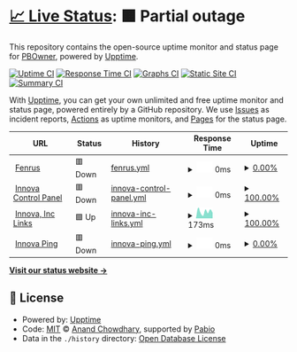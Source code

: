 # [📈 Live Status](https://PBOwner.github.io/upptime): <!--live status--> **🟧 Partial outage**

This repository contains the open-source uptime monitor and status page for [PBOwner](https://PBOwner.github.io/upptime), powered by [Upptime](https://github.com/upptime/upptime).

[![Uptime CI](https://github.com/PBOwner/upptime/workflows/Uptime%20CI/badge.svg)](https://github.com/PBOwner/upptime/actions?query=workflow%3A%22Uptime+CI%22)
[![Response Time CI](https://github.com/PBOwner/upptime/workflows/Response%20Time%20CI/badge.svg)](https://github.com/PBOwner/upptime/actions?query=workflow%3A%22Response+Time+CI%22)
[![Graphs CI](https://github.com/PBOwner/upptime/workflows/Graphs%20CI/badge.svg)](https://github.com/PBOwner/upptime/actions?query=workflow%3A%22Graphs+CI%22)
[![Static Site CI](https://github.com/PBOwner/upptime/workflows/Static%20Site%20CI/badge.svg)](https://github.com/PBOwner/upptime/actions?query=workflow%3A%22Static+Site+CI%22)
[![Summary CI](https://github.com/PBOwner/upptime/workflows/Summary%20CI/badge.svg)](https://github.com/PBOwner/upptime/actions?query=workflow%3A%22Summary+CI%22)

With [Upptime](https://upptime.js.org), you can get your own unlimited and free uptime monitor and status page, powered entirely by a GitHub repository. We use [Issues](https://github.com/PBOwner/upptime/issues) as incident reports, [Actions](https://github.com/PBOwner/upptime/actions) as uptime monitors, and [Pages](https://PBOwner.github.io/upptime) for the status page.

<!--start: status pages-->
<!-- This summary is generated by Upptime (https://github.com/upptime/upptime) -->
<!-- Do not edit this manually, your changes will be overwritten -->
<!-- prettier-ignore -->
| URL | Status | History | Response Time | Uptime |
| --- | ------ | ------- | ------------- | ------ |
| <img alt="" src="https://icons.duckduckgo.com/ip3/dash.havenhost.info.ico" height="13"> [Fenrus](https://dash.havenhost.info) | 🟥 Down | [fenrus.yml](https://github.com/PBOwner/upptime/commits/HEAD/history/fenrus.yml) | <details><summary><img alt="Response time graph" src="./graphs/fenrus/response-time-week.png" height="20"> 0ms</summary><br><a href="https://PBOwner.github.io/upptime/history/fenrus"><img alt="Response time 465" src="https://img.shields.io/endpoint?url=https%3A%2F%2Fraw.githubusercontent.com%2FPBOwner%2Fupptime%2FHEAD%2Fapi%2Ffenrus%2Fresponse-time.json"></a><br><a href="https://PBOwner.github.io/upptime/history/fenrus"><img alt="24-hour response time 0" src="https://img.shields.io/endpoint?url=https%3A%2F%2Fraw.githubusercontent.com%2FPBOwner%2Fupptime%2FHEAD%2Fapi%2Ffenrus%2Fresponse-time-day.json"></a><br><a href="https://PBOwner.github.io/upptime/history/fenrus"><img alt="7-day response time 0" src="https://img.shields.io/endpoint?url=https%3A%2F%2Fraw.githubusercontent.com%2FPBOwner%2Fupptime%2FHEAD%2Fapi%2Ffenrus%2Fresponse-time-week.json"></a><br><a href="https://PBOwner.github.io/upptime/history/fenrus"><img alt="30-day response time 0" src="https://img.shields.io/endpoint?url=https%3A%2F%2Fraw.githubusercontent.com%2FPBOwner%2Fupptime%2FHEAD%2Fapi%2Ffenrus%2Fresponse-time-month.json"></a><br><a href="https://PBOwner.github.io/upptime/history/fenrus"><img alt="1-year response time 465" src="https://img.shields.io/endpoint?url=https%3A%2F%2Fraw.githubusercontent.com%2FPBOwner%2Fupptime%2FHEAD%2Fapi%2Ffenrus%2Fresponse-time-year.json"></a></details> | <details><summary><a href="https://PBOwner.github.io/upptime/history/fenrus">0.00%</a></summary><a href="https://PBOwner.github.io/upptime/history/fenrus"><img alt="All-time uptime 11.30%" src="https://img.shields.io/endpoint?url=https%3A%2F%2Fraw.githubusercontent.com%2FPBOwner%2Fupptime%2FHEAD%2Fapi%2Ffenrus%2Fuptime.json"></a><br><a href="https://PBOwner.github.io/upptime/history/fenrus"><img alt="24-hour uptime 0.00%" src="https://img.shields.io/endpoint?url=https%3A%2F%2Fraw.githubusercontent.com%2FPBOwner%2Fupptime%2FHEAD%2Fapi%2Ffenrus%2Fuptime-day.json"></a><br><a href="https://PBOwner.github.io/upptime/history/fenrus"><img alt="7-day uptime 0.00%" src="https://img.shields.io/endpoint?url=https%3A%2F%2Fraw.githubusercontent.com%2FPBOwner%2Fupptime%2FHEAD%2Fapi%2Ffenrus%2Fuptime-week.json"></a><br><a href="https://PBOwner.github.io/upptime/history/fenrus"><img alt="30-day uptime 0.00%" src="https://img.shields.io/endpoint?url=https%3A%2F%2Fraw.githubusercontent.com%2FPBOwner%2Fupptime%2FHEAD%2Fapi%2Ffenrus%2Fuptime-month.json"></a><br><a href="https://PBOwner.github.io/upptime/history/fenrus"><img alt="1-year uptime 11.30%" src="https://img.shields.io/endpoint?url=https%3A%2F%2Fraw.githubusercontent.com%2FPBOwner%2Fupptime%2FHEAD%2Fapi%2Ffenrus%2Fuptime-year.json"></a></details>
| <img alt="" src="https://icons.duckduckgo.com/ip3/innova.havenhost.info.ico" height="13"> [Innova Control Panel](https://innova.havenhost.info) | 🟥 Down | [innova-control-panel.yml](https://github.com/PBOwner/upptime/commits/HEAD/history/innova-control-panel.yml) | <details><summary><img alt="Response time graph" src="./graphs/innova-control-panel/response-time-week.png" height="20"> 0ms</summary><br><a href="https://PBOwner.github.io/upptime/history/innova-control-panel"><img alt="Response time 0" src="https://img.shields.io/endpoint?url=https%3A%2F%2Fraw.githubusercontent.com%2FPBOwner%2Fupptime%2FHEAD%2Fapi%2Finnova-control-panel%2Fresponse-time.json"></a><br><a href="https://PBOwner.github.io/upptime/history/innova-control-panel"><img alt="24-hour response time 0" src="https://img.shields.io/endpoint?url=https%3A%2F%2Fraw.githubusercontent.com%2FPBOwner%2Fupptime%2FHEAD%2Fapi%2Finnova-control-panel%2Fresponse-time-day.json"></a><br><a href="https://PBOwner.github.io/upptime/history/innova-control-panel"><img alt="7-day response time 0" src="https://img.shields.io/endpoint?url=https%3A%2F%2Fraw.githubusercontent.com%2FPBOwner%2Fupptime%2FHEAD%2Fapi%2Finnova-control-panel%2Fresponse-time-week.json"></a><br><a href="https://PBOwner.github.io/upptime/history/innova-control-panel"><img alt="30-day response time 0" src="https://img.shields.io/endpoint?url=https%3A%2F%2Fraw.githubusercontent.com%2FPBOwner%2Fupptime%2FHEAD%2Fapi%2Finnova-control-panel%2Fresponse-time-month.json"></a><br><a href="https://PBOwner.github.io/upptime/history/innova-control-panel"><img alt="1-year response time 0" src="https://img.shields.io/endpoint?url=https%3A%2F%2Fraw.githubusercontent.com%2FPBOwner%2Fupptime%2FHEAD%2Fapi%2Finnova-control-panel%2Fresponse-time-year.json"></a></details> | <details><summary><a href="https://PBOwner.github.io/upptime/history/innova-control-panel">100.00%</a></summary><a href="https://PBOwner.github.io/upptime/history/innova-control-panel"><img alt="All-time uptime 100.00%" src="https://img.shields.io/endpoint?url=https%3A%2F%2Fraw.githubusercontent.com%2FPBOwner%2Fupptime%2FHEAD%2Fapi%2Finnova-control-panel%2Fuptime.json"></a><br><a href="https://PBOwner.github.io/upptime/history/innova-control-panel"><img alt="24-hour uptime 100.00%" src="https://img.shields.io/endpoint?url=https%3A%2F%2Fraw.githubusercontent.com%2FPBOwner%2Fupptime%2FHEAD%2Fapi%2Finnova-control-panel%2Fuptime-day.json"></a><br><a href="https://PBOwner.github.io/upptime/history/innova-control-panel"><img alt="7-day uptime 100.00%" src="https://img.shields.io/endpoint?url=https%3A%2F%2Fraw.githubusercontent.com%2FPBOwner%2Fupptime%2FHEAD%2Fapi%2Finnova-control-panel%2Fuptime-week.json"></a><br><a href="https://PBOwner.github.io/upptime/history/innova-control-panel"><img alt="30-day uptime 100.00%" src="https://img.shields.io/endpoint?url=https%3A%2F%2Fraw.githubusercontent.com%2FPBOwner%2Fupptime%2FHEAD%2Fapi%2Finnova-control-panel%2Fuptime-month.json"></a><br><a href="https://PBOwner.github.io/upptime/history/innova-control-panel"><img alt="1-year uptime 100.00%" src="https://img.shields.io/endpoint?url=https%3A%2F%2Fraw.githubusercontent.com%2FPBOwner%2Fupptime%2FHEAD%2Fapi%2Finnova-control-panel%2Fuptime-year.json"></a></details>
| <img alt="" src="https://icons.duckduckgo.com/ip3/links.havenhost.info.ico" height="13"> [Innova, Inc Links](http://links.havenhost.info) | 🟩 Up | [innova-inc-links.yml](https://github.com/PBOwner/upptime/commits/HEAD/history/innova-inc-links.yml) | <details><summary><img alt="Response time graph" src="./graphs/innova-inc-links/response-time-week.png" height="20"> 173ms</summary><br><a href="https://PBOwner.github.io/upptime/history/innova-inc-links"><img alt="Response time 227" src="https://img.shields.io/endpoint?url=https%3A%2F%2Fraw.githubusercontent.com%2FPBOwner%2Fupptime%2FHEAD%2Fapi%2Finnova-inc-links%2Fresponse-time.json"></a><br><a href="https://PBOwner.github.io/upptime/history/innova-inc-links"><img alt="24-hour response time 261" src="https://img.shields.io/endpoint?url=https%3A%2F%2Fraw.githubusercontent.com%2FPBOwner%2Fupptime%2FHEAD%2Fapi%2Finnova-inc-links%2Fresponse-time-day.json"></a><br><a href="https://PBOwner.github.io/upptime/history/innova-inc-links"><img alt="7-day response time 173" src="https://img.shields.io/endpoint?url=https%3A%2F%2Fraw.githubusercontent.com%2FPBOwner%2Fupptime%2FHEAD%2Fapi%2Finnova-inc-links%2Fresponse-time-week.json"></a><br><a href="https://PBOwner.github.io/upptime/history/innova-inc-links"><img alt="30-day response time 202" src="https://img.shields.io/endpoint?url=https%3A%2F%2Fraw.githubusercontent.com%2FPBOwner%2Fupptime%2FHEAD%2Fapi%2Finnova-inc-links%2Fresponse-time-month.json"></a><br><a href="https://PBOwner.github.io/upptime/history/innova-inc-links"><img alt="1-year response time 227" src="https://img.shields.io/endpoint?url=https%3A%2F%2Fraw.githubusercontent.com%2FPBOwner%2Fupptime%2FHEAD%2Fapi%2Finnova-inc-links%2Fresponse-time-year.json"></a></details> | <details><summary><a href="https://PBOwner.github.io/upptime/history/innova-inc-links">100.00%</a></summary><a href="https://PBOwner.github.io/upptime/history/innova-inc-links"><img alt="All-time uptime 99.98%" src="https://img.shields.io/endpoint?url=https%3A%2F%2Fraw.githubusercontent.com%2FPBOwner%2Fupptime%2FHEAD%2Fapi%2Finnova-inc-links%2Fuptime.json"></a><br><a href="https://PBOwner.github.io/upptime/history/innova-inc-links"><img alt="24-hour uptime 100.00%" src="https://img.shields.io/endpoint?url=https%3A%2F%2Fraw.githubusercontent.com%2FPBOwner%2Fupptime%2FHEAD%2Fapi%2Finnova-inc-links%2Fuptime-day.json"></a><br><a href="https://PBOwner.github.io/upptime/history/innova-inc-links"><img alt="7-day uptime 100.00%" src="https://img.shields.io/endpoint?url=https%3A%2F%2Fraw.githubusercontent.com%2FPBOwner%2Fupptime%2FHEAD%2Fapi%2Finnova-inc-links%2Fuptime-week.json"></a><br><a href="https://PBOwner.github.io/upptime/history/innova-inc-links"><img alt="30-day uptime 100.00%" src="https://img.shields.io/endpoint?url=https%3A%2F%2Fraw.githubusercontent.com%2FPBOwner%2Fupptime%2FHEAD%2Fapi%2Finnova-inc-links%2Fuptime-month.json"></a><br><a href="https://PBOwner.github.io/upptime/history/innova-inc-links"><img alt="1-year uptime 99.98%" src="https://img.shields.io/endpoint?url=https%3A%2F%2Fraw.githubusercontent.com%2FPBOwner%2Fupptime%2FHEAD%2Fapi%2Finnova-inc-links%2Fuptime-year.json"></a></details>
| <img alt="" src="https://icons.duckduckgo.com/ip3/null.ico" height="13"> [Innova Ping](195.58.58.43) | 🟥 Down | [innova-ping.yml](https://github.com/PBOwner/upptime/commits/HEAD/history/innova-ping.yml) | <details><summary><img alt="Response time graph" src="./graphs/innova-ping/response-time-week.png" height="20"> 0ms</summary><br><a href="https://PBOwner.github.io/upptime/history/innova-ping"><img alt="Response time 43" src="https://img.shields.io/endpoint?url=https%3A%2F%2Fraw.githubusercontent.com%2FPBOwner%2Fupptime%2FHEAD%2Fapi%2Finnova-ping%2Fresponse-time.json"></a><br><a href="https://PBOwner.github.io/upptime/history/innova-ping"><img alt="24-hour response time 0" src="https://img.shields.io/endpoint?url=https%3A%2F%2Fraw.githubusercontent.com%2FPBOwner%2Fupptime%2FHEAD%2Fapi%2Finnova-ping%2Fresponse-time-day.json"></a><br><a href="https://PBOwner.github.io/upptime/history/innova-ping"><img alt="7-day response time 0" src="https://img.shields.io/endpoint?url=https%3A%2F%2Fraw.githubusercontent.com%2FPBOwner%2Fupptime%2FHEAD%2Fapi%2Finnova-ping%2Fresponse-time-week.json"></a><br><a href="https://PBOwner.github.io/upptime/history/innova-ping"><img alt="30-day response time 0" src="https://img.shields.io/endpoint?url=https%3A%2F%2Fraw.githubusercontent.com%2FPBOwner%2Fupptime%2FHEAD%2Fapi%2Finnova-ping%2Fresponse-time-month.json"></a><br><a href="https://PBOwner.github.io/upptime/history/innova-ping"><img alt="1-year response time 43" src="https://img.shields.io/endpoint?url=https%3A%2F%2Fraw.githubusercontent.com%2FPBOwner%2Fupptime%2FHEAD%2Fapi%2Finnova-ping%2Fresponse-time-year.json"></a></details> | <details><summary><a href="https://PBOwner.github.io/upptime/history/innova-ping">0.00%</a></summary><a href="https://PBOwner.github.io/upptime/history/innova-ping"><img alt="All-time uptime 7.71%" src="https://img.shields.io/endpoint?url=https%3A%2F%2Fraw.githubusercontent.com%2FPBOwner%2Fupptime%2FHEAD%2Fapi%2Finnova-ping%2Fuptime.json"></a><br><a href="https://PBOwner.github.io/upptime/history/innova-ping"><img alt="24-hour uptime 0.00%" src="https://img.shields.io/endpoint?url=https%3A%2F%2Fraw.githubusercontent.com%2FPBOwner%2Fupptime%2FHEAD%2Fapi%2Finnova-ping%2Fuptime-day.json"></a><br><a href="https://PBOwner.github.io/upptime/history/innova-ping"><img alt="7-day uptime 0.00%" src="https://img.shields.io/endpoint?url=https%3A%2F%2Fraw.githubusercontent.com%2FPBOwner%2Fupptime%2FHEAD%2Fapi%2Finnova-ping%2Fuptime-week.json"></a><br><a href="https://PBOwner.github.io/upptime/history/innova-ping"><img alt="30-day uptime 0.00%" src="https://img.shields.io/endpoint?url=https%3A%2F%2Fraw.githubusercontent.com%2FPBOwner%2Fupptime%2FHEAD%2Fapi%2Finnova-ping%2Fuptime-month.json"></a><br><a href="https://PBOwner.github.io/upptime/history/innova-ping"><img alt="1-year uptime 7.71%" src="https://img.shields.io/endpoint?url=https%3A%2F%2Fraw.githubusercontent.com%2FPBOwner%2Fupptime%2FHEAD%2Fapi%2Finnova-ping%2Fuptime-year.json"></a></details>

<!--end: status pages-->

[**Visit our status website →**](https://PBOwner.github.io/upptime)

## 📄 License

- Powered by: [Upptime](https://github.com/upptime/upptime)
- Code: [MIT](./LICENSE) © [Anand Chowdhary](https://anandchowdhary.com), supported by [Pabio](https://pabio.com)
- Data in the `./history` directory: [Open Database License](https://opendatacommons.org/licenses/odbl/1-0/)
